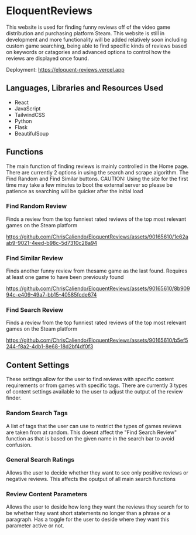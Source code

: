 # EloquentReviews
This website is used for finding funny reviews off of the video game distribution and purchasing platform Steam. This website is still in development and more functionality will be added relatively soon including custom game searching, being able to find specific kinds of reviews based on keywords or catagories and advanced options to control how the reviews are displayed once found.

Deployment: https://eloquent-reviews.vercel.app

## Languages, Libraries and Resources Used
* React
* JavaScript
* TailwindCSS
* Python
* Flask
* BeautifulSoup

## Functions
The main function of finding reviews is mainly controlled in the Home page. There are currently 2 options in using the search and scrape algorithm. The Find Random and Find Similar buttons. CAUTION: Using the site for the first time may take a few minutes to boot the external server so please be patience as searching will be quicker after the initial load


### Find Random Review
Finds a review from the top funniest rated reviews of the top most relevant games on the Steam platform

https://github.com/ChrisCaliendo/EloquentReviews/assets/90165610/1e62aab9-9021-4eed-b98c-5d7310c28a94


### Find Similar Review
Finds another funny review from thesame game as the last found. Requires at least one game to have been previously found

https://github.com/ChrisCaliendo/EloquentReviews/assets/90165610/8b90994c-e409-49a7-bb15-40585fcde674


### Find Search Review
Finds a review from the top funniest rated reviews of the top most relevant games on the Steam platform

https://github.com/ChrisCaliendo/EloquentReviews/assets/90165610/b5ef5244-f8a2-4db1-8e68-18d2bf4df0f3


## Content Settings
These settings allow for the user to find reviews with specific content requirements or from games with specific tags. There are currently 3 types of content settings available to the user to adjust the output of the review finder.


### Random Search Tags
A list of tags that the user can use to restrict the types of games reviews are taken from at random. This doesnt affect the "Find Search Review" function as that is based on the given name in the search bar to avoid confusion.


### General Search Ratings
Allows the user to decide whether they want to see only positive reviews or negative reviews. This affects the oputput of all main search functions


### Review Content Parameters
Allows the user to deside how long they want the reviews they search for to be whether they want short statements no longer than a phrase or a paragraph. Has a toggle for the user to deside where they want this parameter active or not.








